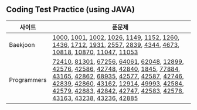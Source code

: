 ## Coding Test Practice (using JAVA)


| 사이트              |  푼문제                                                       |
| ----------------- | ------------------------------------------------------------- |
| Baekjoon | [1000](https://www.acmicpc.net/problem/1000), [1001](https://www.acmicpc.net/problem/1001), [1002](https://www.acmicpc.net/problem/1002), [1026](https://www.acmicpc.net/problem/1026), [1149](https://www.acmicpc.net/problem/1149), [1152](https://www.acmicpc.net/problem/1152), [1260](https://www.acmicpc.net/problem/1260), [1436](https://www.acmicpc.net/problem/1436), [1712](https://www.acmicpc.net/problem/1712), [1931](https://www.acmicpc.net/problem/1931), [2557](https://www.acmicpc.net/problem/2557), [2839](https://www.acmicpc.net/problem/2839), [4344](https://www.acmicpc.net/problem/4344), [4673](https://www.acmicpc.net/problem/4673), [10818](https://www.acmicpc.net/problem/10818), [10870](https://www.acmicpc.net/problem/10870), [11047](https://www.acmicpc.net/problem/11047), [11053](https://www.acmicpc.net/problem/11053) |
| Programmers | [72410](https://programmers.co.kr/learn/courses/30/lessons/72410), [81301](https://programmers.co.kr/learn/courses/30/lessons/81301), [67256](https://programmers.co.kr/learn/courses/30/lessons/67256), [64061](https://programmers.co.kr/learn/courses/30/lessons/64061), [62048](https://programmers.co.kr/learn/courses/30/lessons/62048), [12899](https://programmers.co.kr/learn/courses/30/lessons/12899), [42576](https://programmers.co.kr/learn/courses/30/lessons/42576), [42586](https://programmers.co.kr/learn/courses/30/lessons/42586), [42748](https://programmers.co.kr/learn/courses/30/lessons/42748), [42840](https://programmers.co.kr/learn/courses/30/lessons/42840), [1845](https://programmers.co.kr/learn/courses/30/lessons/1845), [77884](https://programmers.co.kr/learn/courses/30/lessons/77884), [43165](https://programmers.co.kr/learn/courses/30/lessons/43165), [42862](https://programmers.co.kr/learn/courses/30/lessons/42862), [68935](https://programmers.co.kr/learn/courses/30/lessons/68935), [42577](https://programmers.co.kr/learn/courses/30/lessons/42577), [42587](https://programmers.co.kr/learn/courses/30/lessons/42587), [42746](https://programmers.co.kr/learn/courses/30/lessons/42746), [42839](https://programmers.co.kr/learn/courses/30/lessons/42839), [42860](https://programmers.co.kr/learn/courses/30/lessons/42860), [43162](https://programmers.co.kr/learn/courses/30/lessons/43162), [12914](https://programmers.co.kr/learn/courses/30/lessons/12914), [49993](https://programmers.co.kr/learn/courses/30/lessons/49993), [42584](https://programmers.co.kr/learn/courses/30/lessons/42584), [42579](https://programmers.co.kr/learn/courses/30/lessons/42579), [42883](https://programmers.co.kr/learn/courses/30/lessons/42883), [42842](https://programmers.co.kr/learn/courses/30/lessons/42842), [42747](https://programmers.co.kr/learn/courses/30/lessons/42747), [42583](https://programmers.co.kr/learn/courses/30/lessons/42583), [42578](https://programmers.co.kr/learn/courses/30/lessons/42578), [43163](https://programmers.co.kr/learn/courses/30/lessons/43163), [43238](https://programmers.co.kr/learn/courses/30/lessons/43238), [43236](https://programmers.co.kr/learn/courses/30/lessons/43236), [42885](https://programmers.co.kr/learn/courses/30/lessons/42885) |
